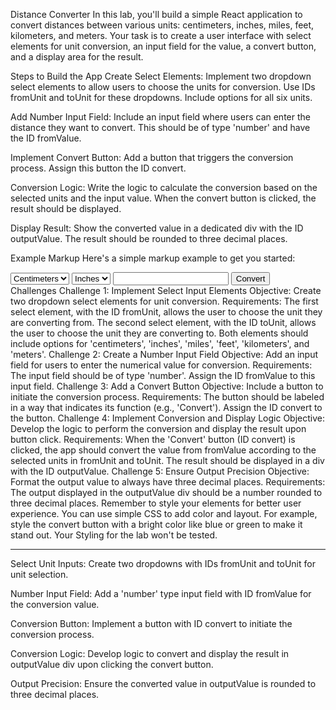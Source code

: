 Distance Converter
In this lab, you'll build a simple React application to convert distances between various units: centimeters, inches, miles, feet, kilometers, and meters. Your task is to create a user interface with select elements for unit conversion, an input field for the value, a convert button, and a display area for the result.

Steps to Build the App
Create Select Elements: Implement two dropdown select elements to allow users to choose the units for conversion. Use IDs fromUnit and toUnit for these dropdowns. Include options for all six units.

Add Number Input Field: Include an input field where users can enter the distance they want to convert. This should be of type 'number' and have the ID fromValue.

Implement Convert Button: Add a button that triggers the conversion process. Assign this button the ID convert.

Conversion Logic: Write the logic to calculate the conversion based on the selected units and the input value. When the convert button is clicked, the result should be displayed.

Display Result: Show the converted value in a dedicated div with the ID outputValue. The result should be rounded to three decimal places.

Example Markup
Here's a simple markup example to get you started:

<div>
    <select id="fromUnit">
        <option value="centimeters">Centimeters</option>
        <!-- Add other units here -->
    </select>
    <select id="toUnit">
        <option value="inches">Inches</option>
        <!-- Add other units here -->
    </select>
    <input type="number" id="fromValue" />
    <button id="convert">Convert</button>
    <div id="outputValue"></div>
</div>
Challenges
Challenge 1: Implement Select Input Elements
Objective: Create two dropdown select elements for unit conversion.
Requirements:
The first select element, with the ID fromUnit, allows the user to choose the unit they are converting from.
The second select element, with the ID toUnit, allows the user to choose the unit they are converting to.
Both elements should include options for 'centimeters', 'inches', 'miles', 'feet', 'kilometers', and 'meters'.
Challenge 2: Create a Number Input Field
Objective: Add an input field for users to enter the numerical value for conversion.
Requirements:
The input field should be of type 'number'.
Assign the ID fromValue to this input field.
Challenge 3: Add a Convert Button
Objective: Include a button to initiate the conversion process.
Requirements:
The button should be labeled in a way that indicates its function (e.g., 'Convert').
Assign the ID convert to the button.
Challenge 4: Implement Conversion and Display Logic
Objective: Develop the logic to perform the conversion and display the result upon button click.
Requirements:
When the 'Convert' button (ID convert) is clicked, the app should convert the value from fromValue according to the selected units in fromUnit and toUnit.
The result should be displayed in a div with the ID outputValue.
Challenge 5: Ensure Output Precision
Objective: Format the output value to always have three decimal places.
Requirements:
The output displayed in the outputValue div should be a number rounded to three decimal places.
Remember to style your elements for better user experience. You can use simple CSS to add color and layout. For example, style the convert button with a bright color like blue or green to make it stand out. Your Styling for the lab won't be tested.

-------------------------------
Select Unit Inputs: Create two dropdowns with IDs fromUnit and toUnit for unit selection.

Number Input Field: Add a 'number' type input field with ID fromValue for the conversion value.

Conversion Button: Implement a button with ID convert to initiate the conversion process.

Conversion Logic: Develop logic to convert and display the result in outputValue div upon clicking the convert button.

Output Precision: Ensure the converted value in outputValue is rounded to three decimal places.